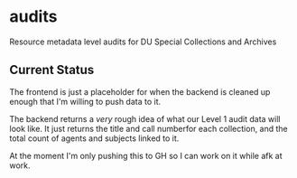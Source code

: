 # audits

Resource metadata level audits for DU Special Collections and Archives

## Current Status

The frontend is just a placeholder for when the backend is cleaned up enough that I'm willing to push data to it.

The backend returns a *very* rough idea of what our Level 1 audit data will look like. It just returns the title and call numberfor each collection, and the total count of agents and subjects linked to it.

At the moment I'm only pushing this to GH so I can work on it while afk at work.
